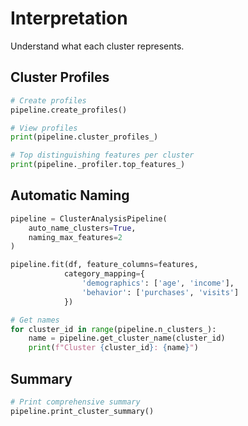# Interpretation

Understand what each cluster represents.

## Cluster Profiles

```python
# Create profiles
pipeline.create_profiles()

# View profiles
print(pipeline.cluster_profiles_)

# Top distinguishing features per cluster
print(pipeline._profiler.top_features_)
```

## Automatic Naming

```python
pipeline = ClusterAnalysisPipeline(
    auto_name_clusters=True,
    naming_max_features=2
)

pipeline.fit(df, feature_columns=features,
            category_mapping={
                'demographics': ['age', 'income'],
                'behavior': ['purchases', 'visits']
            })

# Get names
for cluster_id in range(pipeline.n_clusters_):
    name = pipeline.get_cluster_name(cluster_id)
    print(f"Cluster {cluster_id}: {name}")
```

## Summary

```python
# Print comprehensive summary
pipeline.print_cluster_summary()
```
